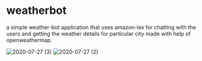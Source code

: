 # weatherbot

a simple weather-bot application that uses amazon-lex for chatting with the users and getting the weather details for particular city made with help of openweathermap.



![2020-07-27 (3)](https://user-images.githubusercontent.com/48589838/88548357-a0a4ee00-d03c-11ea-9ed4-1c917324b8e1.png)
![2020-07-27 (2)](https://user-images.githubusercontent.com/48589838/88548363-a13d8480-d03c-11ea-8886-4b0db2f2bca2.png)

